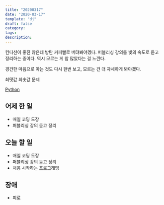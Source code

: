 ```yaml
---
title: "20200317"
date: "2020-03-17"
template: "dj"
draft: false
category:
tags:
description:
---
```


컨디션이 좋진 않은데 방탄 커피빨로 버텨봐야겠다.
퍼블리싱 강의를 빛의 속도로 듣고 정리하는 중이다.
역시 모르는 게 참 많았다는 걸 느낀다.

경건한 마음으로 아는 것도 다시 한번 보고,
모르는 건 더 자세하게 봐야겠다.

최댓값 최솟값 문제

[Python](http://bit.ly/2INfUe5)

## 어제 한 일

* 매일 코딩 도장
* 퍼블리싱 강의 듣고 정리

## 오늘 할 일

* 매일 코딩 도장
* 퍼블리싱 강의 듣고 정리
* 처음 시작하는 프로그래밍

## 장애

* 피로
